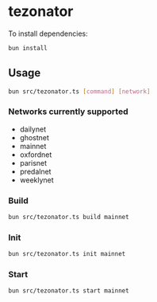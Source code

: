 # tezonator

To install dependencies:

```bash
bun install
```

## Usage
```bash
bun src/tezonator.ts [command] [network]
```

### Networks currently supported

- dailynet
- ghostnet
- mainnet
- oxfordnet
- parisnet
- predalnet
- weeklynet

### Build

```bash
bun src/tezonator.ts build mainnet
```

### Init

```bash
bun src/tezonator.ts init mainnet
```

### Start

```bash
bun src/tezonator.ts start mainnet
```
